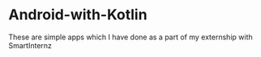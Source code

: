 # Android-with-Kotlin
These are simple apps which I have done as a part of my externship with SmartInternz
